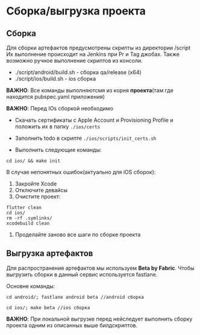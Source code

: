 # Сборка/выгрузка проекта

## Сборка

Для сборки артефактов предусмотрены скрипты из директории /script
Их выполнение происходит на Jenkins при Pr и Tag джобах.
Также возможно ручное выполнение скриптов из консоли.

- ./script/android/build.sh - сборка qa/release (x64)
- ./script/ios/build.sh - ios сборка 

**ВАЖНО**: Все команды выполняютсмя из корня **проекта**(там где находится pubspec.yaml приложения)

**ВАЖНО**: Перед IOs сборкой необходимо 

* Скачать сертификаты с Apple Account и Provisioning Profile и положить их в папку `./ios/certs`
* Заполнить todo в скрипте `./ios/scripts/init_certs.sh`

* Выполнить следующие команды:

```
cd ios/ && make init
```

В случае непонятных ошибок(актуально для iOS сборок):

1. Закройте Xcode
1. Отключите девайсы
1. Очистите проект:
```
flutter clean
cd ios/
rm -rf .symlinks/
xcodebuild clean
```

1. Проделайте заново все шаги по сборке проекта


## Выгрузка артефактов 

Для распространения артефактов мы используем **Beta by Fabric**.
Чтобы выгрузить сборки в данный сервис используется fastlane.

Основне команды:

```
cd android/; fastlane android beta //android сборка

cd ios/; make beta //ios сборка
```

**ВАЖНО**: При локальной выгрузке перед нейследует выполнить сборку проекта одним из описанных 
выше билдскриптов. 
